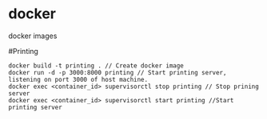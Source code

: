 # docker
docker images

#Printing

    docker build -t printing . // Create docker image
    docker run -d -p 3000:8000 printing // Start printing server, listening on port 3000 of host machine.
    docker exec <container_id> supervisorctl stop printing // Stop prining server
    docker exec <container_id> supervisorctl start printing //Start printing server



